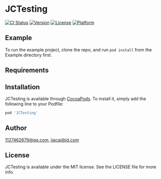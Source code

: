 # JCTesting

[![CI Status](http://img.shields.io/travis/1127462679@qq.com/JCTesting.svg?style=flat)](https://travis-ci.org/1127462679@qq.com/JCTesting)
[![Version](https://img.shields.io/cocoapods/v/JCTesting.svg?style=flat)](http://cocoapods.org/pods/JCTesting)
[![License](https://img.shields.io/cocoapods/l/JCTesting.svg?style=flat)](http://cocoapods.org/pods/JCTesting)
[![Platform](https://img.shields.io/cocoapods/p/JCTesting.svg?style=flat)](http://cocoapods.org/pods/JCTesting)

## Example

To run the example project, clone the repo, and run `pod install` from the Example directory first.

## Requirements

## Installation

JCTesting is available through [CocoaPods](http://cocoapods.org). To install
it, simply add the following line to your Podfile:

```ruby
pod 'JCTesting'
```

## Author

1127462679@qq.com, jiacai@jd.com

## License

JCTesting is available under the MIT license. See the LICENSE file for more info.
